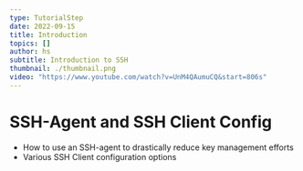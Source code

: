 ```yaml
---
type: TutorialStep
date: 2022-09-15
title: Introduction
topics: []
author: hs
subtitle: Introduction to SSH
thumbnail: ./thumbnail.png
video: "https://www.youtube.com/watch?v=UnM4QAumuCQ&start=806s"
---
```


# SSH-Agent and SSH Client Config

- How to use an SSH-agent to drastically reduce key management efforts
- Various SSH Client configuration options
